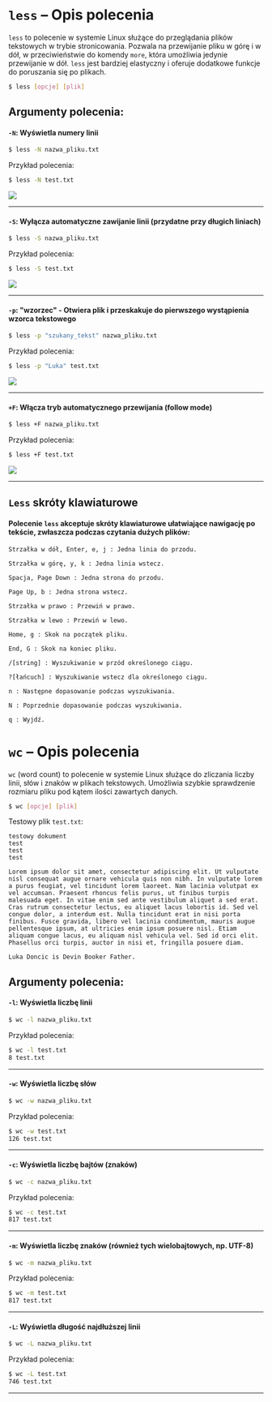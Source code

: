 
# `less` – Opis polecenia

`less` to polecenie w systemie Linux służące do przeglądania plików tekstowych w trybie stronicowania. Pozwala na przewijanie pliku w górę i w dół, w przeciwieństwie do komendy `more`, która umożliwia jedynie przewijanie w dół. `less` jest bardziej elastyczny i oferuje dodatkowe funkcje do poruszania się po plikach.
```bash
$ less [opcje] [plik]
```
## Argumenty polecenia:
#### `-N`: Wyświetla numery linii
```bash
$ less -N nazwa_pliku.txt
```
Przykład polecenia:
```bash
$ less -N test.txt
```
![](https://i.imgur.com/zfTAVkO.png)<hr>
#### `-S`: Wyłącza automatyczne zawijanie linii (przydatne przy długich liniach)
```bash
$ less -S nazwa_pliku.txt
```
Przykład polecenia:
```bash
$ less -S test.txt
```
![](https://i.imgur.com/kMaL99i.png)<hr>
#### `-p`: "wzorzec" - Otwiera plik i przeskakuje do pierwszego wystąpienia wzorca tekstowego
```bash
$ less -p "szukany_tekst" nazwa_pliku.txt
```
Przykład polecenia:
```bash
$ less -p "Luka" test.txt
```
![](https://i.imgur.com/uggMQ8i.png)

<hr>

#### `+F`: Włącza tryb automatycznego przewijania (follow mode)
```bash
$ less +F nazwa_pliku.txt
```
Przykład polecenia:
```bash
$ less +F test.txt
```
![](https://i.imgur.com/z9puhVl.png)


<hr>

## `Less` skróty klawiaturowe

#### Polecenie `less` akceptuje skróty klawiaturowe ułatwiające nawigację po tekście, zwłaszcza podczas czytania dużych plików:


    Strzałka w dół, Enter, e, j : Jedna linia do przodu.
    
    Strzałka w górę, y, k : Jedna linia wstecz.
    
    Spacja, Page Down : Jedna strona do przodu.
    
    Page Up, b : Jedna strona wstecz.
    
    Strzałka w prawo : Przewiń w prawo.
    
    Strzałka w lewo : Przewiń w lewo.
    
    Home, g : Skok na początek pliku.
    
    End, G : Skok na koniec pliku.
    
    /[string] : Wyszukiwanie w przód określonego ciągu.
    
    ?[łańcuch] : Wyszukiwanie wstecz dla określonego ciągu.
    
    n : Następne dopasowanie podczas wyszukiwania.
    
    N : Poprzednie dopasowanie podczas wyszukiwania.
    
    q : Wyjdź.



# `wc` – Opis polecenia

`wc` (word count) to polecenie w systemie Linux służące do zliczania liczby linii, słów i znaków w plikach tekstowych. Umożliwia szybkie sprawdzenie rozmiaru pliku pod kątem ilości zawartych danych.

```bash
$ wc [opcje] [plik]
```
Testowy plik `test.txt`:
```
testowy dokument
test
test
test

Lorem ipsum dolor sit amet, consectetur adipiscing elit. Ut vulputate nisl consequat augue ornare vehicula quis non nibh. In vulputate lorem a purus feugiat, vel tincidunt lorem laoreet. Nam lacinia volutpat ex vel accumsan. Praesent rhoncus felis purus, ut finibus turpis malesuada eget. In vitae enim sed ante vestibulum aliquet a sed erat. Cras rutrum consectetur lectus, eu aliquet lacus lobortis id. Sed vel congue dolor, a interdum est. Nulla tincidunt erat in nisi porta finibus. Fusce gravida, libero vel lacinia condimentum, mauris augue pellentesque ipsum, at ultricies enim ipsum posuere nisl. Etiam aliquam congue lacus, eu aliquam nisl vehicula vel. Sed id orci elit. Phasellus orci turpis, auctor in nisi et, fringilla posuere diam.

Luka Doncic is Devin Booker Father.
```
## Argumenty polecenia:
#### `-l`: Wyświetla liczbę linii
```bash
$ wc -l nazwa_pliku.txt
```
Przykład polecenia:
```bash
$ wc -l test.txt 
8 test.txt
```
<hr>

#### `-w`: Wyświetla liczbę słów
```bash
$ wc -w nazwa_pliku.txt
```
Przykład polecenia:
```bash
$ wc -w test.txt 
126 test.txt
```
<hr>

#### `-c`: Wyświetla liczbę bajtów (znaków)
```bash
$ wc -c nazwa_pliku.txt
```
Przykład polecenia:
```bash
$ wc -c test.txt 
817 test.txt
```
<hr>

#### `-m`: Wyświetla liczbę znaków (również tych wielobajtowych, np. UTF-8)
```bash
$ wc -m nazwa_pliku.txt
```
Przykład polecenia:
```bash
$ wc -m test.txt 
817 test.txt
```
<hr>

#### `-L`: Wyświetla długość najdłuższej linii
```bash
$ wc -L nazwa_pliku.txt
```
Przykład polecenia:
```bash
$ wc -L test.txt 
746 test.txt
```
<hr>
